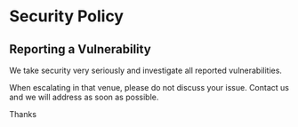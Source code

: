 # Security Policy

## Reporting a Vulnerability

We take security very seriously and investigate all reported vulnerabilities.

When escalating in that venue, please do not discuss your issue. Contact us and we will address as soon as possible.

Thanks
